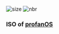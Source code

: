 ![size](https://img.shields.io/github/repo-size/esolangs/profanOS-build)
![nbr](https://img.shields.io/github/directory-file-count/esolangs/profanOS-build/release?label=release)

### ISO of [profanOS](https://github.com/elydre/profanOS)
